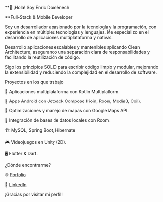 **👋 ¡Hola! Soy Enric Domènech

**Full-Stack & Mobile Developer


Soy un desarrollador apasionado por la tecnología y la programación, con experiencia en múltiples tecnologías y lenguajes. Me especializo en el desarrollo de aplicaciones multiplataforma y nativas.

Desarrollo aplicaciones escalables y mantenibles aplicando Clean Architecture, asegurando una separación clara de responsabilidades y facilitando la reutilización de código.

Sigo los principios SOLID para escribir código limpio y modular, mejorando la extensibilidad y reduciendo la complejidad en el desarrollo de software.


Proyectos en los que trabajo

📌 Aplicaciones multiplataforma con Kotlin Multiplatform.

📱 Apps Android con Jetpack Compose (Koin, Room, Media3, Coil).

🚀 Optimizaciones y manejo de mapas con Google Maps API.

📂 Integración de bases de datos locales con Room.

🏗️ MySQL, Spring Boot, Hibernate

🎮 Videojuegos en Unity (2D).

🖥️ Flutter & Dart.




¿Dónde encontrarme?

🌐 [Porfolio](https://enric160493.wixsite.com/enric-domenech)
    
💼 [LinkedIn](https://www.linkedin.com/in/enric-dom%C3%A8nech-aisa-1384941aa/)

¡Gracias por visitar mi perfil!
